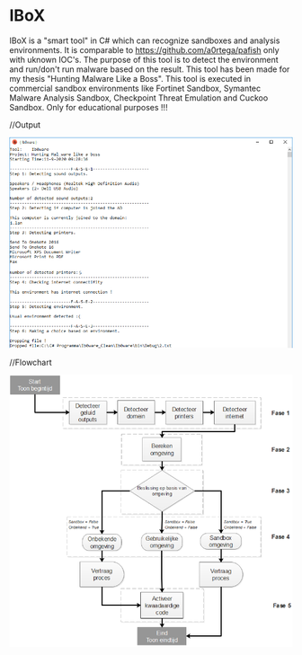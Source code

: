 # IBoX
IBoX is a "smart tool" in C# which can recognize sandboxes and analysis environments. It is comparable to https://github.com/a0rtega/pafish only with uknown IOC's. The purpose of this tool is to detect the environment and run/don't run malware based on the result. This tool has been made for my thesis "Hunting Malware Like a Boss". This tool is executed in commercial sandbox environments like Fortinet Sandbox, Symantec Malware Analysis Sandbox, Checkpoint Threat Emulation and Cuckoo Sandbox. Only for educational purposes !!!

//Output

![alt text](https://github.com/ib0ware/IBoX/blob/master/IBoX-output.png)


//Flowchart

![alt text](https://github.com/ib0ware/IBoX/blob/master/FlowChart-IBoX.png)
